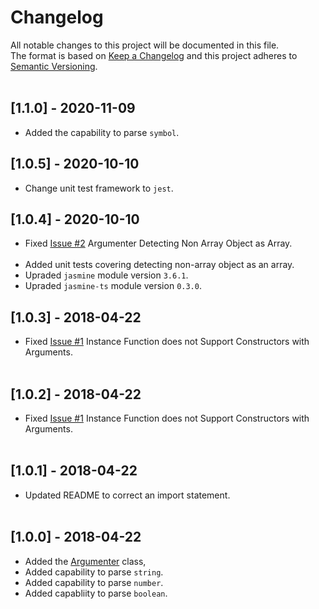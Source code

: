# Changelog
All notable changes to this project will be documented in this file.<br/>
The format is based on [Keep a Changelog](http://keepachangelog.com/en/1.0.0/)
and this project adheres to [Semantic Versioning](http://semver.org/spec/v2.0.0.html).<br/><br/>

## [1.1.0] - 2020-11-09
* Added the capability to parse `symbol`.

## [1.0.5] - 2020-10-10
* Change unit test framework to `jest`.

## [1.0.4] - 2020-10-10
* Fixed [Issue #2](https://github.com/joejukan/argumenter/issues/2) Argumenter Detecting Non Array Object as Array.<br/><br/>
* Added unit tests covering detecting non-array object as an array.
* Upraded `jasmine` module version `3.6.1`.
* Upraded `jasmine-ts` module version `0.3.0`.

## [1.0.3] - 2018-04-22
* Fixed [Issue #1](https://github.com/joejukan/argumenter/issues/1) Instance Function does not Support Constructors with Arguments.<br/><br/>

## [1.0.2] - 2018-04-22
* Fixed [Issue #1](https://github.com/joejukan/argumenter/issues/1) Instance Function does not Support Constructors with Arguments.<br/><br/>

## [1.0.1] - 2018-04-22
* Updated README to correct an import statement. <br/><br/>

## [1.0.0] - 2018-04-22
* Added the [Argumenter](https://github.com/joejukan/argumenter/blob/master/src/argumenter.ts) class,
* Added capability to parse `string`.
* Added capability to parse `number`.
* Added capabliity to parse `boolean`.
